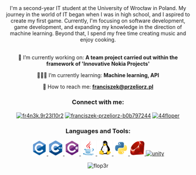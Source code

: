 <div align="center">
I'm a second-year IT student at the University of Wrocław in Poland. My journey in the world of IT began when I was in high school, and I aspired to create my first game. Currently, I'm focusing on software development, game development, and expanding my knowledge in the direction of machine learning. Beyond that, I spend my free time creating music and enjoy cooking.
<br>
<br>


🔭 I’m currently working on:
**A team project carried out within the framework of 'Innovative Nokia Projects'**

  👨🏽‍💻 I’m currently learning: **Machine learning, API**

  📧 How to reach me: **franciszek@przeliorz.pl**


<h3 align="center">Connect with me:</h3>
<p align="center">
<a href="https://fb.com/fr4n3k.9r23l10r2" target="blank"><img align="center" src="https://raw.githubusercontent.com/rahuldkjain/github-profile-readme-generator/master/src/images/icons/Social/facebook.svg" alt="fr4n3k.9r23l10r2" height="30" width="40" /></a>
<a href="https://linkedin.com/in/franciszek-przeliorz-b0b797244" target="blank"><img align="center" src="https://raw.githubusercontent.com/rahuldkjain/github-profile-readme-generator/master/src/images/icons/Social/linked-in-alt.svg" alt="franciszek-przeliorz-b0b797244" height="30" width="40" /></a>
<a href="https://discord.gg/44floper" target="blank"><img align="center" src="https://raw.githubusercontent.com/rahuldkjain/github-profile-readme-generator/master/src/images/icons/Social/discord.svg" alt="44floper" height="30" width="40" /></a>
</p>


<h3 align="center">Languages and Tools:</h3>
<p align="center"> <a href="https://www.cprogramming.com/" target="_blank" rel="noreferrer"> <img src="https://raw.githubusercontent.com/devicons/devicon/master/icons/c/c-original.svg" alt="c" width="40" height="40"/> </a> <a href="https://www.w3schools.com/cpp/" target="_blank" rel="noreferrer"> <img src="https://raw.githubusercontent.com/devicons/devicon/master/icons/cplusplus/cplusplus-original.svg" alt="cplusplus" width="40" height="40"/> </a> <a href="https://www.w3schools.com/cs/" target="_blank" rel="noreferrer"> <img src="https://raw.githubusercontent.com/devicons/devicon/master/icons/csharp/csharp-original.svg" alt="csharp" width="40" height="40"/> </a> <a href="https://www.java.com" target="_blank" rel="noreferrer"> <img src="https://raw.githubusercontent.com/devicons/devicon/master/icons/java/java-original.svg" alt="java" width="40" height="40"/> </a> <a href="https://www.linux.org/" target="_blank" rel="noreferrer"> <img src="https://raw.githubusercontent.com/devicons/devicon/master/icons/linux/linux-original.svg" alt="linux" width="40" height="40"/> </a> <a href="https://www.python.org" target="_blank" rel="noreferrer"> <img src="https://raw.githubusercontent.com/devicons/devicon/master/icons/python/python-original.svg" alt="python" width="40" height="40"/> </a> <a href="https://www.ruby-lang.org/en/" target="_blank" rel="noreferrer"> <img src="https://raw.githubusercontent.com/devicons/devicon/master/icons/ruby/ruby-original.svg" alt="ruby" width="40" height="40"/> </a> <a href="https://unity.com/" target="_blank" rel="noreferrer"> <img src="https://www.vectorlogo.zone/logos/unity3d/unity3d-icon.svg" alt="unity" width="40" height="40"/> </a> </p>

<p><img align="center" src="https://github-readme-stats.vercel.app/api/top-langs?username=flop3r&show_icons=true&title_color=ffffff&text_color=ffffff&bg_color=0d1116&hide_border=true&locale=en&layout=compact" alt="flop3r" /></p>
</div>



